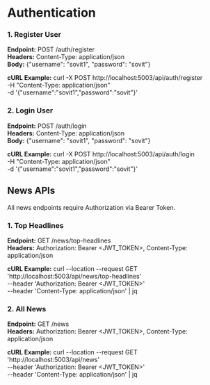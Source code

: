 # Authentication

### 1. Register User
**Endpoint:** POST /auth/register  
**Headers:** Content-Type: application/json  
**Body:** {"username": "sovit1", "password": "sovit"}

**cURL Example:**
curl -X POST http://localhost:5003/api/auth/register \
-H "Content-Type: application/json" \
-d '{"username":"sovit1","password":"sovit"}'

### 2. Login User
**Endpoint:** POST /auth/login  
**Headers:** Content-Type: application/json  
**Body:** {"username": "sovit1", "password": "sovit"}

**cURL Example:**
curl -X POST http://localhost:5003/api/auth/login \
-H "Content-Type: application/json" \
-d '{"username":"sovit1","password":"sovit"}'

## News APIs
All news endpoints require Authorization via Bearer Token.

### 1. Top Headlines
**Endpoint:** GET /news/top-headlines  
**Headers:** Authorization: Bearer <JWT_TOKEN>, Content-Type: application/json  

**cURL Example:**
curl --location --request GET 'http://localhost:5003/api/news/top-headlines' \
--header 'Authorization: Bearer <JWT_TOKEN>' \
--header 'Content-Type: application/json' | jq

### 2. All News
**Endpoint:** GET /news  
**Headers:** Authorization: Bearer <JWT_TOKEN>, Content-Type: application/json  

**cURL Example:**
curl --location --request GET 'http://localhost:5003/api/news' \
--header 'Authorization: Bearer <JWT_TOKEN>' \
--header 'Content-Type: application/json' | jq
